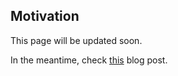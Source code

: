## Motivation
This page will be updated soon.

In the meantime, check [this](https://medium.com/@domagojk/recycle-truly-functional-and-reactive-way-of-writing-react-like-apps-cfe1d41302ee#.z90ci9swb) blog post.